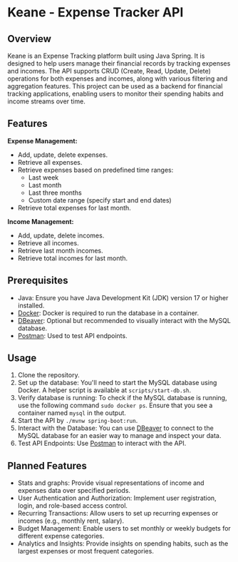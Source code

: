 # Keane - Expense Tracker API
## Overview
Keane is an Expense Tracking platform built using Java Spring. It is designed to help users manage their financial records by tracking expenses and incomes. The API supports CRUD (Create, Read, Update, Delete) operations for both expenses and incomes, along with various filtering and aggregation features. This project can be used as a backend for financial tracking applications, enabling users to monitor their spending habits and income streams over time.

## Features

**Expense Management:**
- Add, update, delete expenses.
- Retrieve all expenses.
- Retrieve expenses based on predefined time ranges:
    - Last week
    - Last month
    - Last three months
    - Custom date range (specify start and end dates)
- Retrieve total expenses for last month.

**Income Management:**
- Add, update, delete incomes.
- Retrieve all incomes.
- Retrieve last month incomes.
- Retrieve total incomes for last month.

## Prerequisites
- Java: Ensure you have Java Development Kit (JDK) version 17 or higher installed. 
- [Docker](https://www.docker.com/): Docker is required to run the database in a container.
- [DBeaver](https://dbeaver.io/): Optional but recommended to visually interact with the MySQL database.
- [Postman](https://www.postman.com/): Used to test API endpoints.

## Usage
1. Clone the repository.
2. Set up the database: You'll need to start the MySQL database using Docker. A helper script is available at `scripts/start-db.sh`.
3. Verify database is running: To check if the MySQL database is running, use the following command `sudo docker ps`. Ensure that you see a container named `mysql` in the output.
4. Start the API by `./mvnw spring-boot:run`.
5. Interact with the Database: You can use [DBeaver](https://dbeaver.io/) to connect to the MySQL database for an easier way to manage and inspect your data.
6. Test API Endpoints: Use [Postman](https://www.postman.com/) to interact with the API.

## Planned Features
- Stats and graphs: Provide visual representations of income and expenses data over specified periods.
- User Authentication and Authorization: Implement user registration, login, and role-based access control.
- Recurring Transactions: Allow users to set up recurring expenses or incomes (e.g., monthly rent, salary).
- Budget Management: Enable users to set monthly or weekly budgets for different expense categories.
- Analytics and Insights: Provide insights on spending habits, such as the largest expenses or most frequent categories.